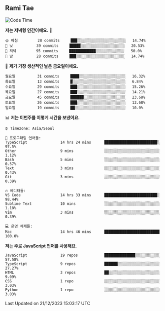 ## Rami Tae

<!--START_SECTION:waka-->
![Code Time](http://img.shields.io/badge/Code%20Time-1%2C320%20hrs%2059%20mins-blue)

**저는 저녁형 인간이에요. 🦉** 

```text
🌞 아침         28 commits     ███░░░░░░░░░░░░░░░░░░░░░░   14.74% 
🌆 낮　         39 commits     █████░░░░░░░░░░░░░░░░░░░░   20.53% 
🌃 저녁         95 commits     ████████████░░░░░░░░░░░░░   50.0% 
🌙 밤　         28 commits     ███░░░░░░░░░░░░░░░░░░░░░░   14.74%

```
📅 **제가 가장 생산적인 날은 금요일이에요.** 

```text
월요일          31 commits     ████░░░░░░░░░░░░░░░░░░░░░   16.32% 
화요일          13 commits     █░░░░░░░░░░░░░░░░░░░░░░░░   6.84% 
수요일          29 commits     ███░░░░░░░░░░░░░░░░░░░░░░   15.26% 
목요일          27 commits     ███░░░░░░░░░░░░░░░░░░░░░░   14.21% 
금요일          45 commits     ██████░░░░░░░░░░░░░░░░░░░   23.68% 
토요일          26 commits     ███░░░░░░░░░░░░░░░░░░░░░░   13.68% 
일요일          19 commits     ██░░░░░░░░░░░░░░░░░░░░░░░   10.0%

```


📊 **저는 이번주를 이렇게 시간을 보냈어요.** 

```text
⌚︎ Timezone: Asia/Seoul

💬 프로그래밍 언어들: 
TypeScript               14 hrs 24 mins      ████████████████████████░   97.5% 
Other                    9 mins              ░░░░░░░░░░░░░░░░░░░░░░░░░   1.12% 
Bash                     5 mins              ░░░░░░░░░░░░░░░░░░░░░░░░░   0.57% 
Text                     3 mins              ░░░░░░░░░░░░░░░░░░░░░░░░░   0.43% 
Git                      3 mins              ░░░░░░░░░░░░░░░░░░░░░░░░░   0.39%

🔥 에디터들: 
VS Code                  14 hrs 33 mins      ████████████████████████░   98.44% 
Sublime Text             10 mins             ░░░░░░░░░░░░░░░░░░░░░░░░░   1.18% 
Vim                      3 mins              ░░░░░░░░░░░░░░░░░░░░░░░░░   0.39%

💻 운영 체제들: 
Mac                      14 hrs 46 mins      █████████████████████████   100.0%

```

**저는 주로 JavaScript 언어를 사용해요.** 

```text
JavaScript               19 repos            ██████████████░░░░░░░░░░░   57.58% 
TypeScript               9 repos             ██████░░░░░░░░░░░░░░░░░░░   27.27% 
HTML                     3 repos             ██░░░░░░░░░░░░░░░░░░░░░░░   9.09% 
CSS                      1 repo              ░░░░░░░░░░░░░░░░░░░░░░░░░   3.03% 
Python                   1 repo              ░░░░░░░░░░░░░░░░░░░░░░░░░   3.03%

```



 Last Updated on 21/12/2023 15:03:17 UTC
<!--END_SECTION:waka-->
